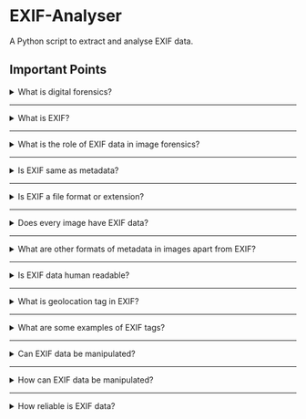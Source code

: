 # EXIF-Analyser
A Python script to extract and analyse EXIF data.

## Important Points

<details>
  <summary>
    What is digital forensics?
  </summary>
  Digital forensics is the process of collecting, analyzing, and preserving electronic evidence to investigate and prevent cybercrime or other digital incidents. It involves examining digital devices, such as computers, smartphones, or servers, to uncover and interpret data that can be used in legal proceedings. Digital forensics experts use specialized tools and techniques to recover, analyze, and document digital evidence, helping to understand the timeline and details of digital activities related to a case.
</details>

---

<details>
  <summary>
    What is EXIF?
  </summary>
  EXIF stands for Exchangeable Image File Format. It is a standard that specifies the formats for images, sound, and ancillary tags used by digital cameras (including smartphones), scanners, and other systems handling image and sound files recorded by digital cameras. EXIF data typically includes information such as the date and time the photo was taken, camera settings (such as shutter speed and aperture), GPS location data (if available), and other details about the camera and its settings. This metadata can be useful for organizing and understanding the context of digital images.
  EXIF data is structured within the metadata of digital image files, and it follows a specific format based on the TIFF (Tagged Image File Format) structure. The metadata is organized in a series of tags, each with a unique identifier (tag number) and a corresponding value. These tags contain information about various aspects of the image, such as camera settings, timestamps, GPS coordinates, and more.
</details>

---

<details>
  <summary>
    What is the role of EXIF data in image forensics?
  </summary>
  EXIF data plays a crucial role in image forensics, aiding investigators and analysts in understanding the context and authenticity of digital images. Here are some ways in which EXIF data is utilized in image forensics:

1. **Authentication and Integrity Verification:**
   - **Timestamps:** EXIF data includes timestamps indicating when the photo was taken. This information can help verify the timeline of events and establish the authenticity of images in investigations.
   - **Digital Signatures:** Some camera models embed digital signatures or unique identifiers in the EXIF data, providing a means to verify the source and integrity of the image.

2. **Camera and Device Attribution:**
   - **Make and Model Information:** EXIF data often contains details about the make and model of the camera or device used to capture the image. This can assist in attributing images to specific devices.
   - **Serial Numbers:** Some cameras embed serial numbers in the EXIF data, offering additional information for tracking and identification.

3. **Location Analysis:**
   - **GPS Coordinates:** If available, GPS information in EXIF data provides the geographic location where the photo was taken. This can be crucial in investigations involving physical locations or establishing an individual's presence at a specific place.

4. **Event Reconstruction:**
   - **Exposure Settings:** Details like exposure time, aperture, and ISO settings in the EXIF data can provide insights into the conditions under which the image was captured. This information is valuable for reconstructing events and understanding the circumstances of the photo.

5. **Tampering Detection:**
   - **Edit History:** Some image editing software updates the EXIF data when modifications are made. Analyzing the EXIF metadata can reveal if and how an image has been altered.
   - **Thumbnail Discrepancies:** Comparing the thumbnail image in the EXIF data with the actual image can help detect discrepancies that may indicate tampering.

6. **Consistency Checks:**
   - **Inconsistencies in Metadata:** Analyzing the EXIF data for inconsistencies, such as conflicting timestamps or illogical camera settings, can raise flags and prompt further investigation.

</details>


---

<details>
  <summary>
    Is EXIF same as metadata?
  </summary>
  Yes, EXIF (Exchangeable Image File Format) is a specific type of metadata. Metadata, in a broad sense, refers to data that provides information about other data. In the context of digital media, including images, videos, and documents, metadata contains details about the file itself or the content it represents.
  EXIF metadata, specifically, is the type of metadata associated with digital images. It includes information such as the date and time the photo was taken, camera settings, GPS coordinates (if available), and other details related to the creation of the image. While EXIF is specific to images, metadata can refer to a broader range of information associated with different types of files.
</details>

---

<details>
  <summary>
    Is EXIF a file format or extension?
  </summary>
  EXIF (Exchangeable Image File Format) is not a file format or extension on its own. Instead, it is a standard that specifies the formats for images and the associated metadata tags used by digital cameras, scanners, and other systems handling image files.
  Typically, EXIF data is embedded within the file of a supported image format, such as JPEG or TIFF. So, when you have an image file (e.g., a .jpg file), the EXIF information is contained within that file as metadata, providing details about the image and how it was captured. It's essentially an additional layer of information within the existing image file format rather than a separate file format or extension.
</details>

---

<details>
  <summary>
    Does every image have EXIF data?
  </summary>
No, not every image has EXIF data. The presence of EXIF data depends on the settings of the device used to capture the image and the file format of the image itself. Most digital cameras, including smartphones, embed EXIF data by default when capturing photos. However, if someone intentionally removes or modifies the metadata, or if the image is edited and saved in a way that discards the original metadata, the EXIF information may be missing.  
Images from certain sources or edited images may lack EXIF data, and some image-sharing platforms may strip or modify this information for privacy or security reasons. Therefore, while it's common in images captured by digital cameras, it's not universal across all images.
</details>

---

<details>
  <summary>
    What are other formats of metadata in images apart from EXIF?
  </summary>
  Apart from EXIF, there are other formats of metadata associated with images. Two notable ones are:

1. **IPTC (International Press Telecommunications Council):** IPTC metadata is commonly used in the photography and news industry. It includes information such as captions, keywords, and copyright details. While EXIF focuses on technical details related to the image capture, IPTC metadata is more geared towards descriptive and administrative information.

2. **XMP (Extensible Metadata Platform):** XMP is a standard created by Adobe Systems. It allows for the embedding of metadata in various file formats, including images. XMP is extensible and can accommodate a wide range of information, from basic details like copyright and authorship to more complex data like image processing history. XMP is often found in conjunction with other metadata formats, including EXIF.

These metadata formats may coexist within an image file, providing a comprehensive set of information about the content, its creation, and usage. Each format serves specific purposes, contributing different types of data to enhance the understanding and management of digital assets.
  </details>
  
---

<details>
  <summary>
    Is EXIF data human readable?
  </summary>
EXIF data is not typically designed to be human-readable in its raw form. It consists of numerical tags and values encoded in a binary format within the image file. While these numerical codes are meaningful to software and applications that interpret them, they may not be easily understandable for the average person. However, many photo viewing and editing software tools provide a user-friendly representation of EXIF data. They present the information in a more readable format, often alongside the image. This allows users to view details such as the date and time the photo was taken, camera settings, and, if available, geolocation information in a human-friendly manner.
</details>

---

<details>
  <summary>
    What is geolocation tag in EXIF?
  </summary>
  The geolocation information in EXIF is typically represented by a group of tags related to GPS data. Here are the key numeric EXIF tags associated with geolocation:

1. **GPS Latitude (GPSLatitude):** `2`
2. **GPS Longitude (GPSLongitude):** `4`
3. **GPS Altitude (GPSAltitude):** `6`
4. **GPS Time (GPSTimeStamp):** `29`
5. **GPS Date (GPSDateStamp):** `29`

These tags collectively provide details about the geographic coordinates (latitude, longitude), altitude, and timestamp of when the GPS data was recorded. Keep in mind that not all images may have GPS information, as it depends on whether the camera or device used for capturing the image has GPS capabilities and if the user has enabled location services.
</details>

---

<details>
  <summary>
    What are some examples of EXIF tags?
  </summary>
  
1. **Exif Version (ExifVersion):** `36864`

2. **Date and Time (DateTimeOriginal, DateTimeDigitized):** `36867`, `36868`

3. **Camera Make (Make):** `271`

4. **Camera Model (Model):** `272`

5. **Exposure Time (ExposureTime):** `33434`

6. **Aperture (FNumber):** `33437`

7. **ISO Speed (ISOSpeedRatings):** `34855`

8. **Focal Length (FocalLength):** `37386`

9. **GPS Information (GPSLatitude, GPSLongitude):** `2`, `4`

10. **Orientation (Orientation):** `274`

11. **Flash Information (Flash):** `37385`

These numeric tags are used in the EXIF data structure to represent specific metadata elements within an image file.
</details>

---

<details>
  <summary>
    Can EXIF data be manipulated?
  </summary>
  Yes, EXIF data can be altered. It is not inherently secure or tamper-proof, and various methods and tools exist that allow users to modify or delete EXIF information from digital image files. This ability to alter EXIF data raises considerations for its reliability, especially in situations where the authenticity of the data is crucial.
</details>

---

<details>
  <summary>
    How can EXIF data be manipulated?
  </summary>

Common methods for altering EXIF data include:

1. **Image Editing Software:**
   - Many image editing applications provide functionality to view and modify EXIF data. Users can edit timestamps, camera settings, and other metadata directly within these programs.

2. **Online Tools:**
   - There are online tools and websites that offer EXIF editing services. Users can upload an image and modify its metadata using a web-based interface.

3. **Command-Line Tools:**
   - Command-line tools and scripts exist that allow users to manipulate EXIF data. These tools are often used by individuals with a technical background who want to automate the process of altering metadata.

4. **Metadata Stripping:**
   - Some social media platforms and image-sharing websites automatically strip or modify EXIF data from uploaded images for privacy and security reasons. This process may inadvertently alter or remove information.

</details>

---

<details>
  <summary>
    How reliable is EXIF data?
  </summary>
    If the image is sourced directly from a camera or a trusted device, and the EXIF data has not been tampered with, it is generally considered reliable. However, if the image has been shared, edited, or passed through various platforms, there's a risk that the EXIF data may have been altered or stripped.
    While the ability to alter EXIF data is a known limitation, forensic experts and investigators are aware of this issue. In legal and forensic contexts, additional steps are taken to verify the authenticity of digital evidence. This may involve cross-referencing information from multiple sources, conducting forensic analysis, and using other metadata or contextual clues to establish the credibility of the data.
  While EXIF data can be a valuable source of information, especially for understanding the context and details of an image, it should be used with caution, and its reliability should be assessed in the context of the specific use case. For critical applications, additional verification methods and a comprehensive analysis of the entire digital asset may be necessary.
</details>
  
